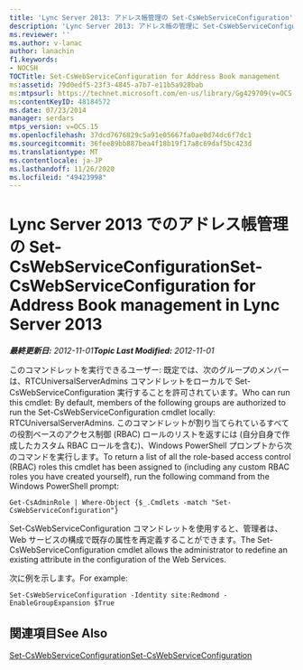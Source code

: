 ```yaml
---
title: 'Lync Server 2013: アドレス帳管理の Set-CsWebServiceConfiguration'
description: 'Lync Server 2013: アドレス帳の管理に Set-CsWebServiceConfiguration します。'
ms.reviewer: ''
ms.author: v-lanac
author: lanachin
f1.keywords:
- NOCSH
TOCTitle: Set-CsWebServiceConfiguration for Address Book management
ms:assetid: 79d0edf5-23f3-4845-a7b7-e11b5a928bab
ms:mtpsurl: https://technet.microsoft.com/en-us/library/Gg429709(v=OCS.15)
ms:contentKeyID: 48184572
ms.date: 07/23/2014
manager: serdars
mtps_version: v=OCS.15
ms.openlocfilehash: 37dcd7676829c5a91e05667fa0ae0d74dc6f7dc1
ms.sourcegitcommit: 36fee89bb887bea4f18b19f17a8c69daf5bc423d
ms.translationtype: MT
ms.contentlocale: ja-JP
ms.lasthandoff: 11/26/2020
ms.locfileid: "49423998"
---
```

# <a name="set-cswebserviceconfiguration-for-address-book-management-in-lync-server-2013"></a><span data-ttu-id="f5c7d-103">Lync Server 2013 でのアドレス帳管理の Set-CsWebServiceConfiguration</span><span class="sxs-lookup"><span data-stu-id="f5c7d-103">Set-CsWebServiceConfiguration for Address Book management in Lync Server 2013</span></span>

<div data-xmlns="http://www.w3.org/1999/xhtml">

<div class="topic" data-xmlns="http://www.w3.org/1999/xhtml" data-msxsl="urn:schemas-microsoft-com:xslt" data-cs="https://msdn.microsoft.com/">

<div data-asp="https://msdn2.microsoft.com/asp">



</div>

<div id="mainSection">

<div id="mainBody"><span data-ttu-id="f5c7d-104">

<span> </span></span><span class="sxs-lookup"><span data-stu-id="f5c7d-104">

<span> </span></span></span>

<span data-ttu-id="f5c7d-105">_**最終更新日:** 2012-11-01_</span><span class="sxs-lookup"><span data-stu-id="f5c7d-105">_**Topic Last Modified:** 2012-11-01_</span></span>

<span data-ttu-id="f5c7d-106">このコマンドレットを実行できるユーザー: 既定では、次のグループのメンバーは、RTCUniversalServerAdmins コマンドレットをローカルで Set-CsWebServiceConfiguration 実行することを許可されています。</span><span class="sxs-lookup"><span data-stu-id="f5c7d-106">Who can run this cmdlet: By default, members of the following groups are authorized to run the Set-CsWebServiceConfiguration cmdlet locally: RTCUniversalServerAdmins.</span></span> <span data-ttu-id="f5c7d-107">このコマンドレットが割り当てられているすべての役割ベースのアクセス制御 (RBAC) ロールのリストを返すには (自分自身で作成したカスタム RBAC ロールを含む)、Windows PowerShell プロンプトから次のコマンドを実行します。</span><span class="sxs-lookup"><span data-stu-id="f5c7d-107">To return a list of all the role-based access control (RBAC) roles this cmdlet has been assigned to (including any custom RBAC roles you have created yourself), run the following command from the Windows PowerShell prompt:</span></span>

    Get-CsAdminRole | Where-Object {$_.Cmdlets -match "Set-CsWebServiceConfiguration"}

<span data-ttu-id="f5c7d-108">Set-CsWebServiceConfiguration コマンドレットを使用すると、管理者は、Web サービスの構成で既存の属性を再定義することができます。</span><span class="sxs-lookup"><span data-stu-id="f5c7d-108">The Set-CsWebServiceConfiguration cmdlet allows the administrator to redefine an existing attribute in the configuration of the Web Services.</span></span>

<span data-ttu-id="f5c7d-109">次に例を示します。</span><span class="sxs-lookup"><span data-stu-id="f5c7d-109">For example:</span></span>

    Set-CsWebServiceConfiguration -Identity site:Redmond -EnableGroupExpansion $True

<div>

## <a name="see-also"></a><span data-ttu-id="f5c7d-110">関連項目</span><span class="sxs-lookup"><span data-stu-id="f5c7d-110">See Also</span></span>


[<span data-ttu-id="f5c7d-111">Set-CsWebServiceConfiguration</span><span class="sxs-lookup"><span data-stu-id="f5c7d-111">Set-CsWebServiceConfiguration</span></span>](https://docs.microsoft.com/powershell/module/skype/Set-CsWebServiceConfiguration)  
  

<span data-ttu-id="f5c7d-112"></div>

</div>

<span> </span>

</div>

</div>

</span><span class="sxs-lookup"><span data-stu-id="f5c7d-112"></div>

</div>

<span> </span>

</div>

</div>

</span></span></div>

